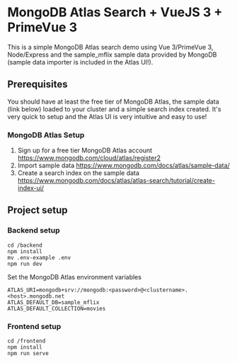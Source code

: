 # MongoDB Atlas Search + VueJS 3 + PrimeVue 3
This is a simple MongoDB Atlas search demo using Vue 3/PrimeVue 3, Node/Express and the sample_mflix sample data provided by MongoDB (sample data importer is included in the Atlas UI!).

## Prerequisites
You should have at least the free tier of MongoDB Atlas, the sample data (link below) loaded to your cluster and a simple search index created. It's very quick to setup and the Atlas UI is very intuitive and easy to use!

### MongoDB Atlas Setup
1. Sign up for a free tier MongoDB Atlas account https://www.mongodb.com/cloud/atlas/register2
2. Import sample data https://www.mongodb.com/docs/atlas/sample-data/
3. Create a search index on the sample data https://www.mongodb.com/docs/atlas/atlas-search/tutorial/create-index-ui/

## Project setup

### Backend setup
```
cd /backend
npm install
mv .env-example .env
npm run dev
```
Set the MongoDB Atlas environment variables
```
ATLAS_URI=mongodb+srv://mongodb:<password>@<clustername>.<host>.mongodb.net
ATLAS_DEFAULT_DB=sample_mflix
ATLAS_DEFAULT_COLLECTION=movies
```

### Frontend setup
```
cd /frontend
npm install
npm run serve
```
